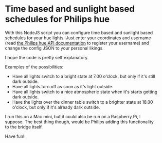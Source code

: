 # Time based and sunlight based schedules for Philips hue
With this NodeJS script you can configure time based and sunlight based schedules for your hue lights. Just enter your coordinates and username (read [the Philips hue API documentation](http://developers.meethue.com/gettingstarted.html) to register your username) and change the config JSON to your personal likings.

I hope the code is pretty self explanatory.

Examples of the possibilities:
 * Have all lights switch to a bright state at 7.00 o'clock, but only if it's still dark outside.
 * Have all lights turn off as soon as it's light outside.
 * Have all lights switch to a nice atmospheric state when it's starts getting dark outside.
 * Have the lights over the dinner table switch to a brighter state at 18.00 o'clock, but only if it's already dark outside.

I run this on a Mac mini, but it could also be run on a Raspberry Pi, I suppose. The best thing though, would be Philips adding this functionality to the bridge itself.

Have fun!
